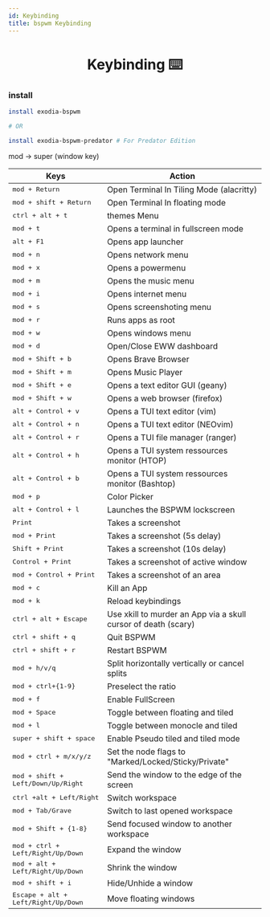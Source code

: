 ```yaml
---
id: Keybinding
title: bspwm Keybinding
---
```

<h1 align="center"> Keybinding ⌨️  </h1>

### install 

```bash
install exodia-bspwm

# OR

install exodia-bspwm-predator # For Predator Edition
```

mod -> super (window key)

| Keys                                         | Action                                                         |
|----------------------------------------------|----------------------------------------------------------------|
| <kbd>mod + Return</kbd>                      | Open Terminal In Tiling Mode (alacritty)                       |
| <kbd>mod + shift + Return</kbd>              | Open Terminal In floating mode                                 |
| <kbd>ctrl + alt + t</kbd>                    | themes Menu                                                    |
| <kbd>mod + t</kbd>                           | Opens a terminal in fullscreen mode                            |
| <kbd>alt + F1</kbd>                          | Opens app launcher                                             |
| <kbd>mod + n</kbd>                           | Opens network menu                                             |
| <kbd>mod + x</kbd>                           | Opens a powermenu                                              |
| <kbd>mod + m</kbd>                           | Opens the music menu                                           |
| <kbd>mod + i</kbd>                           | Opens internet menu                                            |
| <kbd>mod + s</kbd>                           | Opens screenshoting menu                                       |
| <kbd>mod + r</kbd>                           | Runs apps as root                                              |
| <kbd>mod + w</kbd>                           | Opens windows menu                                             |
| <kbd>mod + d</kbd>                           | Open/Close EWW dashboard                                       |
| <kbd>mod + Shift + b</kbd>                   | Opens Brave Browser                                            |
| <kbd>mod + Shift + m</kbd>                   | Opens Music Player                                             |
| <kbd>mod + Shift + e</kbd>                   | Opens a text editor GUI (geany)                                |
| <kbd>mod + Shift + w</kbd>                   | Opens a web browser (firefox)                                  |
| <kbd>alt + Control + v</kbd>                 | Opens a TUI text editor (vim)                                  |
| <kbd>alt + Control + n</kbd>                 | Opens a TUI text editor (NEOvim)                               |
| <kbd>alt + Control + r</kbd>                 | Opens a TUI file manager (ranger)                              |
| <kbd>alt + Control + h</kbd>                 | Opens a TUI system ressources monitor (HTOP)                   |
| <kbd>alt + Control + b</kbd>                 | Opens a TUI system ressources monitor (Bashtop)                |
| <kbd>mod + p</kbd>                           | Color Picker                                                   |
| <kbd>alt + Control + l</kbd>                 | Launches the BSPWM lockscreen                                  |
| <kbd>Print</kbd>                             | Takes a screenshot                                             |
| <kbd>mod + Print</kbd>                       | Takes a screenshot (5s delay)                                  |
| <kbd>Shift + Print</kbd>                     | Takes a screenshot (10s delay)                                 |
| <kbd>Control + Print</kbd>                   | Takes a screenshot of active window                            |
| <kbd>mod + Control + Print</kbd>             | Takes a screenshot of an area                                  |
| <kbd>mod + c</kbd>                           | Kill an App                                                    |
| <kbd>mod + k</kbd>                           | Reload keybindings                                             |
| <kbd>ctrl + alt + Escape</kbd>               | Use xkill to murder an App via a skull cursor of death (scary) |
| <kbd>ctrl + shift + q</kbd>                  | Quit BSPWM                                                     |
| <kbd>ctrl + shift + r</kbd>                  | Restart BSPWM                                                  |
| <kbd>mod + h/v/q</kbd>                       | Split horizontally vertically or cancel splits                 |
| <kbd>mod + ctrl+{1-9}</kbd>                  | Preselect the ratio                                            |
| <kbd>mod + f</kbd>                           | Enable FullScreen                                              |
| <kbd>mod + Space</kbd>                       | Toggle between floating and tiled                             |
| <kbd>mod + l</kbd>                           | Toggle between monocle and tiled                              |
| <kbd>super + shift + space</kbd>             | Enable Pseudo tiled and tiled mode                             |
| <kbd>mod + ctrl + m/x/y/z</kbd>              | Set the node flags to "Marked/Locked/Sticky/Private"           |
| <kbd>mod + shift + Left/Down/Up/Right</kbd>  | Send the window to the edge of the screen                      |
| <kbd>ctrl +alt + Left/Right</kbd>            | Switch workspace                                               |
| <kbd>mod + Tab/Grave</kbd>                   | Switch to last opened workspace                                |
| <kbd>mod + Shift + {1-8}</kbd>               | Send focused window to another workspace                       |
| <kbd>mod + ctrl + Left/Right/Up/Down</kbd>   | Expand the window                                              |
| <kbd>mod + alt + Left/Right/Up/Down</kbd>    | Shrink the window                                              |
| <kbd>mod + shift + i</kbd>                   | Hide/Unhide a window                                           |
| <kbd>Escape + alt + Left/Right/Up/Down</kbd> | Move floating windows                                          |
